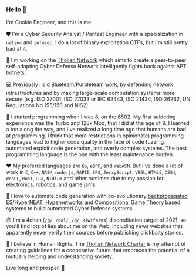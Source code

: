 ### Hello 👋

I'm Cookie Engineer, and this is me:

:shield: I'm a Cyber Security Analyst / Pentest Engineer with a specialization in `netsec` and `infosec`.
I do a lot of binary exploitation CTFs, but I'm still pretty bad at it.

:rocket: I'm working on the [Tholian Network](https://tholian.network) which aims to create
a peer-to-peer self-adapting Cyber Defense Network intelligently fights back against APT botnets.

:computer: Previously I did Blueteam/Purpleteam work, by defending network infrastructures
and by making large-scale computation systems more secure (e.g. ISO 27001, ISO 27033 or IEC 62443, ISO 21434,
ISO 26262, UN Regulations No 155/156 and NIS2).

:abacus: I started programming when I was 8, on the 6502. My first soldering experience was the Turbo and 128k Mod,
that I did at the age of 9. I learned a ton along the way, and I've realized a long time ago that humans are bad at
programming. I think that more restrictions in opinionate) programming languages lead to higher code quality in the
face of code fuzzing, automated exploit code generation, and overly complex systems. The best programming language
is the one with the least maintenance burden.

:heart: My preferred languages are `Go`, `eBPF`, and `WebASM`. But I've done a lot of work in `C`, `C++`, `NASM`,
`node.js`, `RAPID`, `SPS`, `JerryScript`, `V8GL`, `HTML5`, `CSS4`, `WebGL`, `Rust`, `Lua`, `Nidium` and other runtimes
due to my passion for electronics, robotics, and game jams.

:robot: I love to automate code generation with co-evolutionary [backpropagated ES/HyperNEAT](https://stars.library.ucf.edu/facultybib2000/2178/),
[Hypernetworks](https://arxiv.org/abs/1609.09106) and [Compositional Game Theory](https://arxiv.org/abs/1603.04641)
based systems to build automated Cyber Defense systems.

:hushed: I'm a 4chan (`/g/`, `/pol/`, `/q/`, `kiwifarms`) discreditation target of 2021, so you'll find lots
of lies about me on the Web, including news websites that apparently never verify their sources before publishing
clickbaity stories.

:rainbow: I believe in Human Rights. The [Tholian Network Charter](https://tholian.network/charter.html)
is my attempt of creating guidelines for a cooperative future that embraces the potential of a
mutually helping and understanding society.

Live long and prosper. :vulcan_salute:

